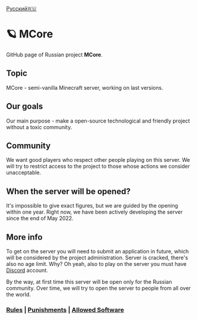[Русский🇷🇺](https://github.com/mcore-server/mcore-server/blob/main/README.md)

# 🪐 MCore
GitHub page of Russian project **MCore**.
## Topic
MCore - semi-vanilla Minecraft server, working on last versions.
## Our goals
Our main purpose - make a open-source technological and friendly project without a toxic community.
## Community
We want good players who respect other people playing on this server.
We will try to restrict access to the project to those whose actions we consider unacceptable.
## When the server will be opened?
It's impossible to give exact figures, but we are guided by the opening within one year.
Right now, we have been actively developing the server since the end of May 2022.
## More info
To get on the server you will need to submit an application
in future, which will be considered by the project administration.
Server is cracked, there's also no age limit. Why?
Oh yeah, also to play on the server you must have [Discord](https://discord.com/login) account.

By the way, at first time this server will be open only for the Russian community.
Over time, we will try to open the server to people from all over the world.

### [Rules](https://github.com/mcore-server/mcore-server/blob/main/info-en/rules.md) | [Punishments](https://github.com/mcore-server/mcore-server/blob/main/info-en/punishments.md) | [Allowed Software](https://github.com/mcore-server/mcore-server/blob/main/info-en/allowed-software.md)
